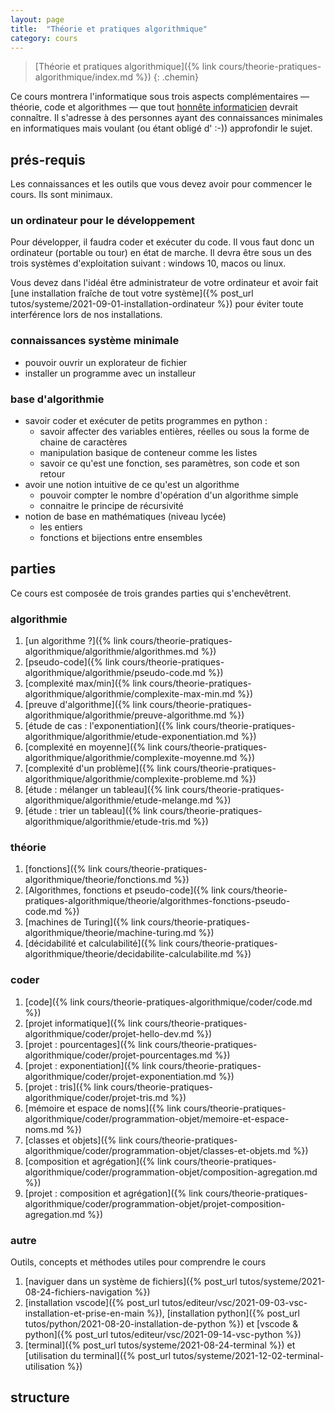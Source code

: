```yaml
---
layout: page
title:  "Théorie et pratiques algorithmique"
category: cours
---
```


> [Théorie et pratiques algorithmique]({% link cours/theorie-pratiques-algorithmique/index.md %})
{: .chemin}

Ce cours montrera l'informatique sous trois aspects complémentaires — théorie, code et algorithmes — que tout [honnête informaticien](https://fr.wikipedia.org/wiki/Honn%C3%AAte_homme) devrait connaître. Il s'adresse à des personnes ayant des connaissances minimales en informatiques mais voulant (ou étant obligé d' :-)) approfondir le sujet.

## prés-requis

Les connaissances et les outils que vous devez avoir pour commencer le cours. Ils sont minimaux.

### un ordinateur pour le développement

Pour développer, il faudra coder et exécuter du code. Il vous faut donc un ordinateur (portable ou tour) en état de marche. Il devra être sous un des trois systèmes d'exploitation suivant : windows 10, macos ou linux.

Vous devez dans l'idéal être administrateur de votre ordinateur et avoir fait [une installation fraîche de tout votre système]({% post_url tutos/systeme/2021-09-01-installation-ordinateur %}) pour éviter toute interférence lors de nos installations.

### connaissances système minimale

* pouvoir ouvrir un explorateur de fichier
* installer un programme avec un installeur

### base d'algorithmie

* savoir coder et exécuter de petits programmes en python :
  * savoir affecter des variables entières, réelles ou sous la forme de chaine de caractères
  * manipulation basique de conteneur comme les listes
  * savoir ce qu'est une fonction, ses paramètres, son code et son retour
* avoir une notion intuitive de ce qu'est un algorithme
  * pouvoir compter le nombre d'opération d'un algorithme simple
  * connaitre le principe de récursivité
* notion de base en mathématiques (niveau lycée)
  * les entiers
  * fonctions et bijections entre ensembles

## parties

Ce cours est composée de trois grandes parties qui s'enchevêtrent.

### algorithmie

1. [un algorithme ?]({% link cours/theorie-pratiques-algorithmique/algorithmie/algorithmes.md %})
2. [pseudo-code]({% link cours/theorie-pratiques-algorithmique/algorithmie/pseudo-code.md %})
3. [complexité max/min]({% link cours/theorie-pratiques-algorithmique/algorithmie/complexite-max-min.md %})
4. [preuve d'algorithme]({% link cours/theorie-pratiques-algorithmique/algorithmie/preuve-algorithme.md %})
5. [étude de cas : l'exponentiation]({% link cours/theorie-pratiques-algorithmique/algorithmie/etude-exponentiation.md %})
6. [complexité en moyenne]({% link cours/theorie-pratiques-algorithmique/algorithmie/complexite-moyenne.md %})
7. [complexité d'un problème]({% link cours/theorie-pratiques-algorithmique/algorithmie/complexite-probleme.md %})
8. [étude : mélanger un tableau]({% link cours/theorie-pratiques-algorithmique/algorithmie/etude-melange.md %})
9. [étude : trier un tableau]({% link cours/theorie-pratiques-algorithmique/algorithmie/etude-tris.md %})

### théorie

1. [fonctions]({% link cours/theorie-pratiques-algorithmique/theorie/fonctions.md %})
2. [Algorithmes, fonctions et pseudo-code]({% link cours/theorie-pratiques-algorithmique/theorie/algorithmes-fonctions-pseudo-code.md %})
3. [machines de Turing]({% link cours/theorie-pratiques-algorithmique/theorie/machine-turing.md %})
4. [décidabilité et calculabilité]({% link cours/theorie-pratiques-algorithmique/theorie/decidabilite-calculabilite.md %})

### coder

1. [code]({% link cours/theorie-pratiques-algorithmique/coder/code.md %})
2. [projet informatique]({% link cours/theorie-pratiques-algorithmique/coder/projet-hello-dev.md %})
3. [projet : pourcentages]({% link cours/theorie-pratiques-algorithmique/coder/projet-pourcentages.md %})
4. [projet : exponentiation]({% link cours/theorie-pratiques-algorithmique/coder/projet-exponentiation.md %})
5. [projet : tris]({% link cours/theorie-pratiques-algorithmique/coder/projet-tris.md %})
6. [mémoire et espace de noms]({% link cours/theorie-pratiques-algorithmique/coder/programmation-objet/memoire-et-espace-noms.md %})
7. [classes et objets]({% link cours/theorie-pratiques-algorithmique/coder/programmation-objet/classes-et-objets.md %})
8. [composition et agrégation]({% link cours/theorie-pratiques-algorithmique/coder/programmation-objet/composition-agregation.md %})
9. [projet : composition et agrégation]({% link cours/theorie-pratiques-algorithmique/coder/programmation-objet/projet-composition-agregation.md %})

### autre

Outils, concepts et méthodes utiles pour comprendre le cours

1. [naviguer dans un système de fichiers]({% post_url tutos/systeme/2021-08-24-fichiers-navigation %})
2. [installation vscode]({% post_url tutos/editeur/vsc/2021-09-03-vsc-installation-et-prise-en-main %}), [installation python]({% post_url tutos/python/2021-08-20-installation-de-python %}) et [vscode & python]({% post_url tutos/editeur/vsc/2021-09-14-vsc-python %})
3. [terminal]({% post_url tutos/systeme/2021-08-24-terminal %}) et [utilisation du terminal]({% post_url tutos/systeme/2021-12-02-terminal-utilisation %})

## structure

<div id="graph">
  <style>

  .links line {
    stroke: #999;
    stroke-opacity: 0.6;
    stroke-width: 1px;
    marker-end: url(#end-arrow);
  }

  .nodes circle {
    stroke: #fff;
    stroke-width: 1.5px;
  }

  text {
    font-family: sans-serif;
  }

  </style>
  <svg id="dessin" style="width:100%;"></svg>
</div>

<script src="https://d3js.org/d3.v7.min.js"></script>

<script>
var svg = d3.select('#dessin');

var width = svg.node().getBoundingClientRect().width,
    height = width

svg.style("height", height)
</script>

<script> 
  // data
var graph = {
  nodes: [],
  links: []
}

var groups = {
  theorie: 1,
  algorithmie: 2,
  code: 3,
  autre: 4,
}

graph.nodes.push({
  id: 'Algorithmie',
  link: "{% link cours/theorie-pratiques-algorithmique/algorithmie/index.md %}",
  group: groups.algorithmie,
  root: true,
  fx: 0.1 * width,
  fy: 0.1 * height,
})

graph.nodes.push({
  id: 'Coder',
  link: "{% link cours/theorie-pratiques-algorithmique/coder/index.md %}",
  group: groups.code,
  root: true,
  fx: 0.5 * width,
  fy: 0.1 * height,
})

graph.nodes.push({
  id: 'Théorie',
  link: "{% link cours/theorie-pratiques-algorithmique/theorie/index.md %}",
  group: groups.theorie,
  root: true,
  fx: 0.9 * width,
  fy: 0.1 * height,
})

graph.nodes.push({
  id: 'algorithme ?',
  link: "{% link cours/theorie-pratiques-algorithmique/algorithmie/algorithmes.md %}",
  group: groups.algorithmie
})
graph.links.push({
  source: 'Algorithmie',
  target: 'algorithme ?'
})

graph.nodes.push({
  id: 'pseudo-code',
  link: "{% link cours/theorie-pratiques-algorithmique/algorithmie/pseudo-code.md %}",
  group: groups.algorithmie
})
graph.links.push({
  source: 'algorithme ?',
  target: 'pseudo-code'
})

graph.nodes.push({
  id: 'code',
  link: "{% link cours/theorie-pratiques-algorithmique/coder/code.md %}",
  group: groups.code
})
graph.links.push({
  source: 'Coder',
  target: 'code'
})

graph.links.push({
  source: 'pseudo-code',
  target: 'code'
})

graph.nodes.push({
  id: 'fonctions',
  link: "{% link cours/theorie-pratiques-algorithmique/theorie/fonctions.md %}",
  group: groups.theorie
})

graph.links.push({
  source: 'Théorie',
  target: 'fonctions'
})

graph.links.push({
  source: 'algorithme ?',
  target: 'fonctions'
})

graph.nodes.push({
  id: 'Algorithmes, fonctions et pseudo-code',
  link: "{% link cours/theorie-pratiques-algorithmique/theorie/algorithmes-fonctions-pseudo-code.md %}",
  group: groups.theorie
})
graph.links.push({
  source: 'fonctions',
  target: 'Algorithmes, fonctions et pseudo-code'
})
graph.links.push({
  source: 'pseudo-code',
  target: 'Algorithmes, fonctions et pseudo-code'
})


graph.nodes.push({
  id: 'machine de Turing',
  link: "{% link cours/theorie-pratiques-algorithmique/theorie/machine-turing.md %}",
  group: groups.theorie
})
graph.links.push({
  source: 'fonctions',
  target: 'machine de Turing'
})

graph.nodes.push({
  id: 'décidabilité et calculabilité',
  link: "{% link cours/theorie-pratiques-algorithmique/theorie/decidabilite-calculabilite.md %}",
  group: groups.theorie
})
graph.links.push({
  source: 'machine de Turing',
  target: 'décidabilité et calculabilité'
})

graph.links.push({
  source: 'Algorithmes, fonctions et pseudo-code',
  target: 'décidabilité et calculabilité'
})

graph.nodes.push({
  id: 'projet informatique',
  link: "{% link cours/theorie-pratiques-algorithmique/coder/projet-hello-dev.md %}",
  group: groups.code
})
graph.links.push({
  source: 'code',
  target: 'projet informatique'
})

graph.nodes.push({
  id: 'naviguer dans un système de fichiers',
  link: "{% post_url tutos/systeme/2021-08-24-fichiers-navigation %}",
  group: groups.autre
})
graph.nodes.push({
  id: 'vscode & python',
  link: "{% post_url tutos/editeur/vsc/2021-09-14-vsc-python %}",
  group: groups.autre
})
graph.links.push({
  source: 'vscode & python',
  target: 'projet informatique'
})
graph.links.push({
  source: 'naviguer dans un système de fichiers',
  target: 'projet informatique'
})

graph.nodes.push({
  id: 'installation vscode',
  link: "{% post_url tutos/editeur/vsc/2021-09-03-vsc-installation-et-prise-en-main %}",
  group: groups.autre
})
graph.nodes.push({
  id: 'installation python',
  link: "{% post_url tutos/python/2021-08-20-installation-de-python %}",
  group: groups.autre
})
graph.links.push({
  source: 'installation vscode',
  target: 'vscode & python'
})
graph.links.push({
  source: 'installation python',
  target: 'vscode & python'
})

graph.nodes.push({
  id: 'terminal',
  link: "{% post_url tutos/systeme/2021-08-24-terminal %}",
  group: groups.autre
})
graph.nodes.push({
  id: 'utilisation du terminal',
  link: "{% post_url tutos/systeme/2021-12-02-terminal-utilisation %}",
  group: groups.autre
})
graph.links.push({
  source: 'naviguer dans un système de fichiers',
  target: 'terminal'
})
graph.links.push({
  source: 'terminal',
  target: 'utilisation du terminal'
})

graph.nodes.push({
  id: 'projet : pourcentages',
  link: "{% link cours/theorie-pratiques-algorithmique/coder/projet-pourcentages.md %}",
  group: groups.code
})
graph.links.push({
  source: 'projet informatique',
  target: 'projet : pourcentages'
})
graph.links.push({
  source: 'utilisation du terminal',
  target: 'projet : pourcentages'
})

graph.nodes.push({
  id: 'complexité max/min',
  link: "{% link cours/theorie-pratiques-algorithmique/algorithmie/complexite-max-min.md %}",
  group: groups.algorithmie
})
graph.links.push({
  source: 'pseudo-code',
  target: 'complexité max/min'
})

graph.nodes.push({
  id: "preuve d'algorithme",
  link: "{% link cours/theorie-pratiques-algorithmique/algorithmie/preuve-algorithme.md %}",
  group: groups.algorithmie
})
graph.links.push({
  source: 'pseudo-code',
  target: "preuve d'algorithme"
})

graph.nodes.push({
  id: "étude : l'exponentiation",
  link: "{% link cours/theorie-pratiques-algorithmique/algorithmie/etude-exponentiation.md %}",
  group: groups.algorithmie
})
graph.links.push({
  source: "preuve d'algorithme",
  target: "étude : l'exponentiation"
})

graph.links.push({
  source: 'complexité max/min',
  target: "étude : l'exponentiation"
})

graph.nodes.push({
  id: "projet : exponentiation",
  link: "{% link cours/theorie-pratiques-algorithmique/coder/projet-exponentiation.md %}",
  group: groups.code
})

graph.links.push({
  source: "étude : l'exponentiation",
  target: "projet : exponentiation"
})

graph.links.push({
  source: 'projet : pourcentages',
  target: "projet : exponentiation"
})

graph.nodes.push({
  id: "complexité en moyenne",
  link: "{% link cours/theorie-pratiques-algorithmique/algorithmie/complexite-moyenne.md %}",
  group: groups.algorithmie
})

graph.links.push({
  source: 'complexité max/min',
  target: "complexité en moyenne"
})

graph.nodes.push({
  id: "complexité d'un problème",
  link: "{% link cours/theorie-pratiques-algorithmique/algorithmie/complexite-probleme.md %}",
  group: groups.algorithmie
})

graph.links.push({
  source: "étude : l'exponentiation",
  target: "complexité d'un problème"

})

graph.nodes.push({
  id: "étude : mélanger un tableau",
  link: "{% link cours/theorie-pratiques-algorithmique/algorithmie/etude-melange.md %}",
  group: groups.algorithmie
})

graph.links.push({
  source: "étude : l'exponentiation",
  target: "étude : mélanger un tableau"

})

graph.nodes.push({
  id: "étude : trier un tableau",
  link: "{% link cours/theorie-pratiques-algorithmique/algorithmie/etude-tris.md %}",
  group: groups.algorithmie
})

graph.links.push({
  source: "complexité d'un problème",
  target: "étude : trier un tableau"
})

graph.links.push({
  source: "étude : mélanger un tableau",
  target: "étude : trier un tableau"
})

graph.links.push({
  source: "complexité en moyenne",
  target: "étude : trier un tableau"
})

graph.nodes.push({
  id: "projet : les tris",
  link: "{% link cours/theorie-pratiques-algorithmique/coder/projet-tris.md %}",
  group: groups.code
})

graph.links.push({
  source: "étude : trier un tableau",
  target: "projet : les tris"
})

graph.links.push({
  source: "projet : exponentiation",
  target: "projet : les tris"
})

graph.nodes.push({
  id: 'mémoire et espace de noms',
  link: "{% link cours/theorie-pratiques-algorithmique/coder/programmation-objet/memoire-et-espace-noms.md %}",
  group: groups.code
})
graph.links.push({
  source: 'code',
  target: 'mémoire et espace de noms'
})

graph.nodes.push({
id: "classes et objets",
  link: "{% link cours/theorie-pratiques-algorithmique/coder/programmation-objet/classes-et-objets.md %}",
  group: groups.code
})

graph.links.push({
  source: "mémoire et espace de noms",
  target: "classes et objets"
})

graph.nodes.push({
id: "composition et agrégation",
  link: "{% link cours/theorie-pratiques-algorithmique/coder/programmation-objet/composition-agregation.md %}",
  group: groups.code
})

graph.links.push({
  source: "mémoire et espace de noms",
  target: "composition et agrégation"
})

graph.nodes.push({
id: "projet : composition et agrégation",
  link: "{% link cours/theorie-pratiques-algorithmique/coder/programmation-objet/projet-composition-agregation.md %}",
  group: groups.code
})

graph.links.push({
  source: "composition et agrégation",
  target: "projet : composition et agrégation"
})

</script>

<script>
var color = d3.scaleOrdinal(d3.schemeCategory10);

svg.append("rect")
    .attr("width", "100%")
    .attr("height", "100%")
    .attr("fill", "#EEE6FA");

// define arrow markers for graph links
svg.append("svg:defs").append("svg:marker")
  .attr("id", "end-arrow")
  .attr("viewBox", "0 -5 20 10")
  .attr("refX", 25)
  .attr("markerWidth", 20)
  .attr("markerHeight", 20)
  .attr("orient", "auto")
  .append("svg:path")
  .attr("d", "M0,-5L20,0L0,5")
  .attr("fill", "#000");

var simulation = d3.forceSimulation()
    .force("link", d3.forceLink().id(d => { return d.id; }))
    .force("charge", d3.forceManyBody().strength(-100))
    .force("center", d3.forceCenter(width / 2, height / 2));

var link = svg.append("g")
    .attr("class", "links")
    .selectAll("line")
    .data(graph.links)
    .enter().append("line");

  var node = svg.append("g")
    .attr("class", "nodes")
    .selectAll("g")
    .data(graph.nodes)
    .enter().append("g")
    .attr("fx", d => {return d.fx})
    .attr("fy", d => {return d.fy})

  node.append("a")
    .attr("xlink:href", d => { return d.link})
    .append("circle")
    .attr("r", 5)
    .attr("fill", function(d) { return color(d.group); })

  node.append("a")
    .attr("xlink:href", d => { return d.link})
    .append("text")
      .text(function(d) {
        return d.id;
      })
      .attr('x', 6)
      .attr('y', 3)
      .style('fill', d => { if (d.root) {return color(d.group)} else { return 'black'}})

  // Create a drag handler and append it to the node object instead
  var drag_handler = d3.drag()
      .on("start", dragstarted)
      .on("drag", dragged)
      .on("end", dragended)

  drag_handler(node);
  
  node.on("click", clicked);

  simulation
      .nodes(graph.nodes)
      .on("tick", ticked);

  simulation.force("link")
      .links(graph.links);

  function ticked() {
    link
        .attr("x1", function(d) { return d.source.x; })
        .attr("y1", function(d) { return d.source.y; })
        .attr("x2", function(d) { return d.target.x; })
        .attr("y2", function(d) { return d.target.y; });

    radius = 15;
    node
        .attr("transform", (d) => {
          d.x = Math.max(radius, Math.min(width - radius, d.x))
          d.y = Math.max(radius, Math.min(height - radius, d.y))
          return "translate(" + d.x + "," + d.y + ")";
        })
  }

  function dragstarted(event, d) {
    if (!event.active) simulation.alphaTarget(0.3).restart();
    d.fx = d.x;
    d.fy = d.y;
  }

  function dragged(event, d) {
    d.fx = event.x;
    d.fy = event.y;
  }

  function dragended(event, d) {
    // if (!event.active) simulation.alphaTarget(0);
    d.fx = Math.max(0, d.fx);
    d.fx = Math.min(width, d.fx);

    d.fy = Math.max(0, d.fy);
    d.fy = Math.min(height, d.fy);
  }
  function clicked(event, d) {
    console.log(d)
  }

</script>
